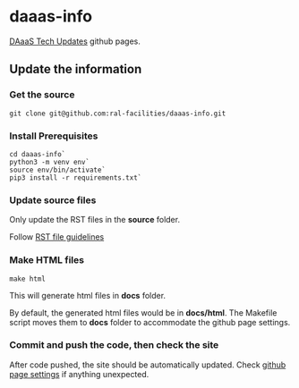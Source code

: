 # daaas-info

[DAaaS Tech Updates](https://ral-facilities.github.io/daaas-info/index.html) github pages.

## Update the information

### Get the source

`git clone git@github.com:ral-facilities/daaas-info.git`

### Install Prerequisites

    cd daaas-info`  
    python3 -m venv env`    
    source env/bin/activate`    
    pip3 install -r requirements.txt`

### Update source files

Only update the RST files in the **source** folder.

Follow [RST file guidelines](https://www.sphinx-doc.org/en/master/usage/restructuredtext/basics.html)

### Make HTML files

    make html

This will generate html files in **docs** folder.

By default, the generated html files would be in **docs/html**. The Makefile script moves them to **docs** folder to accommodate the github page settings.

### Commit and push the code, then check the site

After code pushed, the site should be automatically updated. Check [github page settings](https://github.com/ral-facilities/daaas-info/settings/pages) if anything unexpected.

